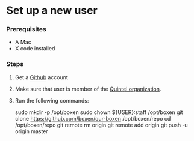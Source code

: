 # Set up a new user

### Prerequisites

* A Mac
* X code installed

### Steps

1. Get a [Github](http://github.com) account
2. Make sure that user is member of the
   [Quintel organization](https://github.com/organizations/quintel).
3. Run the following commands:

    sudo mkdir -p /opt/boxen
    sudo chown ${USER}:staff /opt/boxen
    git clone https://github.com/boxen/our-boxen /opt/boxen/repo
    cd /opt/boxen/repo
    git remote rm origin
    git remote add origin <the location of my new git repository>
    git push -u origin master

